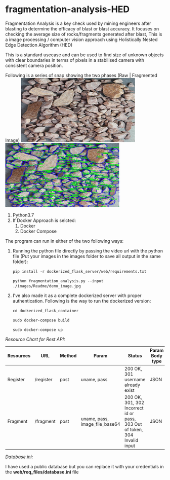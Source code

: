 # fragmentation-analysis-HED

Fragmentation Analysis is a key check used by mining engineers after blasting to determine the efficacy of blast or blast accuracy. It focuses on checking the average size of rocks/fragments generated after blast, This is a image processing / computer vision approach using Holistically Nested Edge Detection Algorithm (HED)

This is a standard usecase and can be used to find size of unknown objects with clear boundaries in terms of pixels in a stabilised camera with consistent camera position.

Following is a series of snap showing the two phases (Raw | Fragmented Image)
<img src="images/Readme/demo_image.jpg" alt="input_image" width="360" height="202"/><img src="images/Readme/out.jpg" alt="output_image" width="360" height="202"/>

1. Python3.7
2. If Docker Approach is selcted:
   1. Docker
   2. Docker Compose

The program can run in either of the two following ways:

1. Running the python file directly by passing the video url with the python file (Put your images in the images folder to save all output in the same folder):

   ```
   pip install -r dockerized_flask_server/web/requirements.txt
   ```

   ```
   python fragmentation_analysis.py --input ./images/Readme/demo_image.jpg
   ```
2. I've also made it as a complete dockerized server with proper authentication.
   Following is the way to run the dockerized version:

   ```
   cd dockerized_flask_container
   ```

   ```
   sudo docker-compose build
   ```

   ```
   sudo docker-compose up
   ```

*Resource Chart for Rest API:*

| Resources | URL       | Method | Param                          | Status                                                                     | Param Body type |
| --------- | --------- | ------ | ------------------------------ | -------------------------------------------------------------------------- | --------------- |
| Register  | /register | post   | uname, pass                    | 200 OK, 301 username already exist                                         | JSON            |
| Fragment  | /fragment | post   | uname, pass, image_file_base64 | 200 OK, 301, 302 Incorrect id or pass, 303 Out of token, 304 Invalid input | JSON            |

*Database.ini:*

I have used a public database but you can replace it with your credentials in the **web/req_files/database.ini** file
